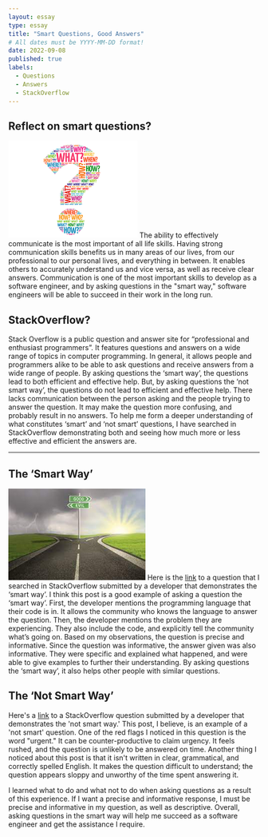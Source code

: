 ```yaml
---
layout: essay
type: essay
title: "Smart Questions, Good Answers"
# All dates must be YYYY-MM-DD format!
date: 2022-09-08
published: true
labels:
  - Questions
  - Answers
  - StackOverflow
---
```



## Reflect on smart questions?

<img class="img-fluid" src="../img/smartQuestion1.png">  The ability to effectively communicate is the most important of all life skills. Having strong communication skills benefits us in many areas of our lives, from our professional to our personal lives, and everything in between. It enables others to accurately understand us and vice versa, as well as receive clear answers. Communication is one of the most important skills to develop as a software engineer, and by asking questions in the "smart way," software engineers will be able to succeed in their work in the long run.

## StackOverflow?

Stack Overflow is a public question and answer site for “professional and enthusiast programmers”. It features questions and answers on a wide range of topics in computer programming. In general, it allows people and programmers alike to be able to ask questions and receive answers from a wide range of people. By asking questions the ‘smart way’, the questions lead to both efficient and effective help. But, by asking questions the ‘not smart way’, the questions do not lead to efficient and effective help. There lacks communication between the person asking and the people trying to answer the question. It may make the question more confusing, and probably result in no answers. To help me form a deeper understanding of what constitutes ‘smart’ and ‘not smart’ questions, I have searched in StackOverflow demonstrating both and seeing how much more or less effective and efficient the answers are.

<hr>



## The ‘Smart Way’

<img class="img-fluid" src="../img/smartQuestion.jpeg"> Here is the [link](https://stackoverflow.com/questions/11227809/why-is-processing-a-sorted-array-faster-than-processing-an-unsorted-array) to a question that I searched in StackOverflow submitted by a developer that demonstrates the ‘smart way’. I think this post is a good example of asking a question the ‘smart way’. First, the developer mentions the programming language that their code is in. It allows the community who knows the language to answer the question. Then, the developer mentions the problem they are experiencing. They also include the code, and explicitly tell the community what’s going on. Based on my observations, the question is precise and informative. Since the question was informative, the answer given was also informative. They were specific and explained what happened, and were able to give examples to further their understanding. By asking questions the ‘smart way’, it also helps other people with similar questions.

## The ‘Not Smart Way’

Here's a [link](https://stackoverflow.com/questions/4087205/how-do-i-call-java-class-methods-to-other-java-class-file-on-android-development) to a StackOverflow question submitted by a developer that demonstrates the 'not smart way.' This post, I believe, is an example of a 'not smart' question. One of the red flags I noticed in this question is the word "urgent." It can be counter-productive to claim urgency. It feels rushed, and the question is unlikely to be answered on time. Another thing I noticed about this post is that it isn't written in clear, grammatical, and correctly spelled English. It makes the question difficult to understand; the question appears sloppy and unworthy of the time spent answering it.

I learned what to do and what not to do when asking questions as a result of this experience. If I want a precise and informative response, I must be precise and informative in my question, as well as descriptive. Overall, asking questions in the smart way will help me succeed as a software engineer and get the assistance I require.
